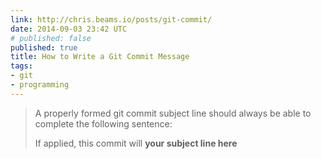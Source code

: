 ```yaml
---
link: http://chris.beams.io/posts/git-commit/
date: 2014-09-03 23:42 UTC
# published: false
published: true
title: How to Write a Git Commit Message
tags:
- git
- programming
---
```


<blockquote>A properly formed git commit subject line should always be able to complete the following sentence:

If applied, this commit will **your subject line here**</blockquote>
